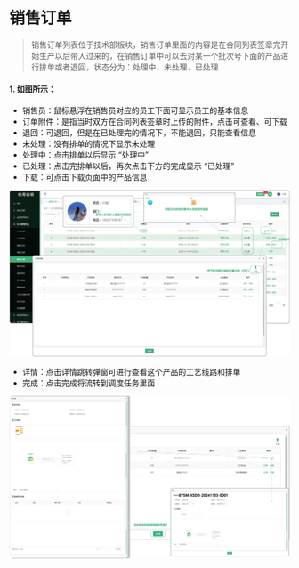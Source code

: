 # 销售订单

> 销售订单列表位于技术部板块，销售订单里面的内容是在合同列表签章完开始生产以后带入过来的，在销售订单中可以去对某一个批次号下面的产品进行排单或者退回，状态分为：处理中、未处理、已处理

#### 1. 如图所示：

* 销售员：鼠标悬浮在销售员对应的员工下面可显示员工的基本信息
* 订单附件：是指当时双方在合同列表签章时上传的附件，点击可查看、可下载
* 退回：可退回，但是在已处理完的情况下，不能退回，只能查看信息
* 未处理：没有排单的情况下显示未处理
* 处理中：点击排单以后显示 “处理中”
* 已处理：点击完排单以后，再次点击下方的完成显示 “已处理”
* 下载：可点击下载页面中的产品信息

![如图所示](../file/js-xsdd1.png)

* 详情：点击详情跳转弹窗可进行查看这个产品的工艺线路和排单 
* 完成：点击完成将流转到调度任务里面

![如图所示](../file/js-xsdd2.png)